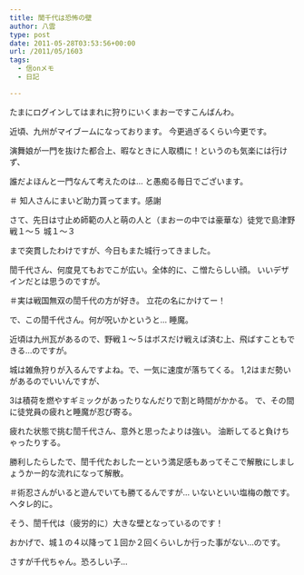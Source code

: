 ```yaml
---
title: 誾千代は恐怖の壁
author: 八雲
type: post
date: 2011-05-28T03:53:56+00:00
url: /2011/05/1603
tags:
  - 信onメモ
  - 日記

---
```

たまにログインしてはまれに狩りにいくまおーですこんばんわ。
  
近頃、九州がマイブームになっております。 今更過ぎるくらい今更です。
  
演舞娘が一門を抜けた都合上、暇なときに人取橋に！というのも気楽には行けず、
  
誰だよほんと一門なんて考えたのは… と愚痴る毎日でございます。
  
＃ 知人さんにまいど助力貰ってます。感謝

さて、先日は寸止め師範の人と萌の人と（まおーの中では豪華な）徒党で島津野戦１〜５ 城１〜３
  
まで突貫したわけですが、今日もまた城行ってきました。
  
誾千代さん、何度見てもおでこが広い。全体的に、こ憎たらしい顔。 いいデザインだとは思うのですが。
  
＃実は戦国無双の誾千代の方が好き。 立花の名にかけてー！

で、この誾千代さん。何が呪いかというと… 睡魔。
  
近頃は九州瓦があるので、野戦１〜５はボスだけ戦えば済む上、飛ばすこともできる…のですが。
  
城は雑魚狩りが入るんですよね。で、一気に速度が落ちてくる。 1,2はまだ勢いがあるのでいいんですが、
  
3は積荷を燃やすギミックがあったりなんだりで割と時間がかかる。 で、その間に徒党員の疲れと睡魔が忍び寄る。
  
疲れた状態で挑む誾千代さん、意外と思ったよりは強い。 油断してると負けちゃったりする。
  
勝利したらしたで、誾千代たおしたーという満足感もあってそこで解散にしましょうかー的な流れになって解散。
  
＃術忍さんがいると遊んでいても勝てるんですが… いないといい塩梅の敵です。ヘタレ的に。

そう、誾千代は（疲労的に）大きな壁となっているのです！
  
おかげで、城１の４以降って１回か２回くらいしか行った事がない…のです。
  
さすが千代ちゃん。恐ろしい子…
